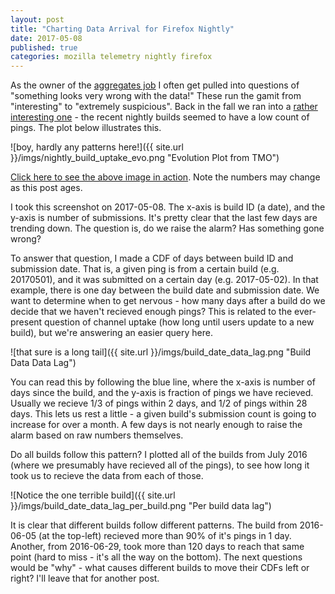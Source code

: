 ```yaml
---
layout: post
title: "Charting Data Arrival for Firefox Nightly"
date: 2017-05-08
published: true 
categories: mozilla telemetry nightly firefox
---
```


As the owner of the [aggregates job](http://github.com/mozilla/python_mozaggregator) I often get pulled into questions of "something looks very wrong with the data!" These run the gamit from "interesting" to "extremely suspicious". Back in the fall we ran into a [rather interesting one](https://bugzilla.mozilla.org/show_bug.cgi?id=1315981) - the recent nightly builds seemed to have a low count of pings. The plot below illustrates this.

![boy, hardly any patterns here!]({{ site.url }}/imgs/nightly_build_uptake_evo.png "Evolution Plot from TMO")

[Click here to see the above image in action](https://mzl.la/2ppbzBu). Note the numbers may change as this post ages.

I took this screenshot on 2017-05-08. The x-axis is build ID (a date), and the y-axis is number of submissions. It's pretty clear that the last few days are trending down. The question is, do we raise the alarm? Has something gone wrong? 

To answer that question, I made a CDF of days between build ID and submission date. That is, a given ping is from a certain build (e.g. 20170501), and it was submitted on a certain day (e.g. 2017-05-02). In that example, there is one day between the build date and submission date. We want to determine when to get nervous - how many days after a build do we decide that we haven't recieved enough pings? This is related to the ever-present question of channel uptake (how long until users update to a new build), but we're answering an easier query here.

![that sure is a long tail]({{ site.url }}/imgs/build_date_data_lag.png "Build Data Data Lag")

You can read this by following the blue line, where the x-axis is number of days since the build, and the y-axis is fraction of pings we have recieved.  Usually we recieve 1/3 of pings within 2 days, and 1/2 of pings within 28 days. This lets us rest a little - a given build's submission count is going to increase for over a month. A few days is not nearly enough to raise the alarm based on raw numbers themselves.

Do all builds follow this pattern? I plotted all of the builds from July 2016 (where we presumably have recieved all of the pings), to see how long it took us to recieve the data from each of those.

![Notice the one terrible build]({{ site.url }}/imgs/build_date_data_lag_per_build.png "Per build data lag")

It is clear that different builds follow different patterns. The build from 2016-06-05 (at the top-left) recieved more than 90% of it's pings in 1 day. Another, from 2016-06-29, took more than 120 days to reach that same point (hard to miss - it's all the way on the bottom). The next questions would be "why" - what causes different builds to move their CDFs left or right? I'll leave that for another post.
